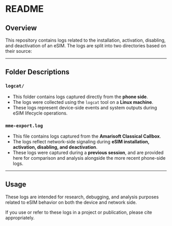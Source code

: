 # README

## Overview

This repository contains logs related to the installation, activation, disabling, and deactivation of an eSIM. The logs are split into two directories based on their source:

---

## Folder Descriptions

### `logcat/`
- This folder contains logs captured directly from the **phone side**.
- The logs were collected using the `logcat` tool on a **Linux machine**.
- These logs represent device-side events and system outputs during eSIM lifecycle operations.

### `mme-export.log`
- This file contains logs captured from the **Amarisoft Classical Callbox**.
- The logs reflect network-side signaling during **eSIM installation, activation, disabling, and deactivation**.
- These logs were captured during a **previous session**, and are provided here for comparison and analysis alongside the more recent phone-side logs.

---

## Usage

These logs are intended for research, debugging, and analysis purposes related to eSIM behavior on both the device and network side.

If you use or refer to these logs in a project or publication, please cite appropriately.

